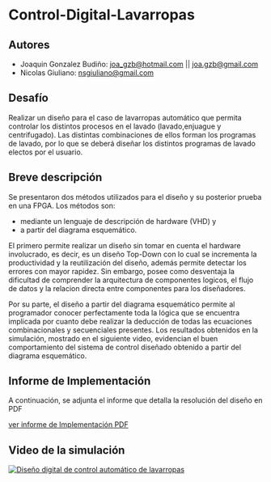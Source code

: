 # Control-Digital-Lavarropas

## Autores
* Joaquin Gonzalez Budiño: <joa_gzb@hotmail.com> || <joa.gzb@gmail.com>
* Nicolas Giuliano: <nsgiuliano@gmail.com>

## Desafío
Realizar un diseño para el caso de lavarropas automático que permita controlar los distintos procesos en el lavado (lavado,enjuague y centrifugado). Las distintas combinaciones de ellos forman los programas de lavado, por lo que se deberá diseñar los distintos programas de lavado electos por el usuario.

## Breve descripción
Se presentaron dos métodos utilizados para el diseño y su posterior prueba en una  FPGA. Los métodos son: 

* mediante un lenguaje de descripción de hardware (VHD) y 
* a partir del diagrama esquemático. 

El primero permite realizar un diseño sin tomar en cuenta el hardware involucrado, es decir, es un diseño Top-Down con lo
cual se incrementa la productividad y la reutilización del diseño, además permite detectar los errores con mayor rapidez. Sin embargo, posee como desventaja la dificultad de comprender la arquitectura de componentes logicos, el flujo de datos y la relacion directa entre componentes para los diseñadores. 

Por su parte, el diseño a partir del diagrama esquemático permite al programador conocer perfectamente toda la lógica que se
encuentra implicada por cuanto debe realizar la deducción de todas las ecuaciones combinacionales y secuenciales presentes.
Los resultados obtenidos en la simulación, mostrado en el siguiente video, evidencian el buen comportamiento del sistema de control diseñado obtenido a partir del diagrama esquemático.

## Informe de Implementación
A continuación, se adjunta el informe que detalla la resolución del diseño en PDF

[ver informe de Implementación PDF](https://github.com/guobiloo/Control-Digital-Lavarropas/blob/master/informe%20-%20control%20digital%20de%20lavarropas.pdf)

## Video de la simulación
[![Diseño digital de control automático de lavarropas](http://img.youtube.com/vi/94JvlFr-tns/0.jpg)](http://www.youtube.com/watch?v=94JvlFr-tns "Diseño digital de control automático de lavarropas")
